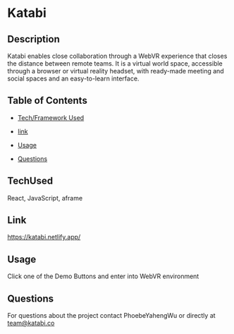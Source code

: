 # Katabi

## Description
Katabi enables close collaboration through a WebVR experience that closes the distance between remote teams. It is a virtual world space, accessible through a browser or virtual reality headset, with ready-made meeting and social spaces and an easy-to-learn interface.


## Table of Contents

* [Tech/Framework Used](#TechUsed)

* [link](#Link)

* [Usage](#usage) 

* [Questions](#Questions)


## TechUsed
React, JavaScript, aframe

## Link
https://katabi.netlify.app/

## Usage
Click one of the Demo Buttons and enter into WebVR environment

## Questions
For questions about the project contact PhoebeYahengWu or directly at team@katabi.co

